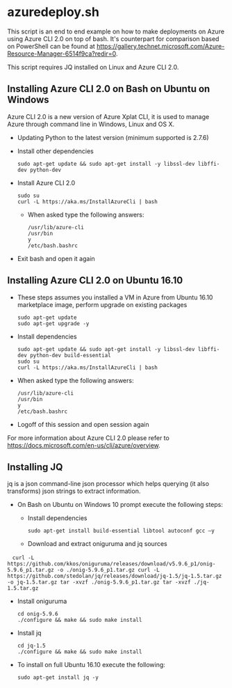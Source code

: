 # azuredeploy.sh

This script is an end to end example on how to make deployments on Azure using Azure CLI 2.0 on top of bash. It's counterpart for comparison based on PowerShell can be found at https://gallery.technet.microsoft.com/Azure-Resource-Manager-6514f9ca?redir=0. 

This script requires JQ installed on Linux and Azure CLI 2.0.

## Installing Azure CLI 2.0 on Bash on Ubuntu on Windows
Azure CLI 2.0 is a new version of Azure Xplat CLI, it is used to manage Azure through command line in Windows, Linux and OS X.

* Updating Python to the latest version (minimum supported is 2.7.6)
* Install other dependencies

  ```
  sudo apt-get update && sudo apt-get install -y libssl-dev libffi-dev python-dev
  ```
  
* Install Azure CLI 2.0

  ```
  sudo su
  curl -L https://aka.ms/InstallAzureCli | bash
  ```
  
  * When asked type the following answers:
  
    ```
    /usr/lib/azure-cli
    /usr/bin
    y
    /etc/bash.bashrc
    ```
    
* Exit bash and open it again

## Installing Azure CLI 2.0 on Ubuntu 16.10

* These steps assumes you installed a VM in Azure from Ubuntu 16.10 marketplace image, perform upgrade on existing packages

  ```
  sudo apt-get update
  sudo apt-get upgrade -y
  ```
  
* Install dependencies

  ```
  sudo apt-get update && sudo apt-get install -y libssl-dev libffi-dev python-dev build-essential
  sudo su
  curl -L https://aka.ms/InstallAzureCli | bash
  ```

* When asked type the following answers:
  
    ```
    /usr/lib/azure-cli    
    /usr/bin
    y
    /etc/bash.bashrc
    ```
    
* Logoff of this session and open session again

For more information about Azure CLI 2.0 please refer to https://docs.microsoft.com/en-us/cli/azure/overview.

## Installing JQ 
jq is a json command-line json processor which helps querying (it also transforms) json strings to extract information.

* On Bash on Ubuntu on Windows 10 prompt execute the following steps:

  * Install dependencies
  
    ```
    sudo apt-get install build-essential libtool autoconf gcc –y
    ```

  * Download and extract oniguruma and jq sources
    
    ```
    curl -L https://github.com/kkos/oniguruma/releases/download/v5.9.6_p1/onig-5.9.6_p1.tar.gz -o ./onig-5.9.6_p1.tar.gz
    curl -L https://github.com/stedolan/jq/releases/download/jq-1.5/jq-1.5.tar.gz -o jq-1.5.tar.gz
    tar -xvzf ./onig-5.9.6_p1.tar.gz
    tar -xvzf ./jq-1.5.tar.gz
    ```
    
  * Install oniguruma
  
    ```  
    cd onig-5.9.6
    ./configure && make && sudo make install
    ```

  * Install jq

    ```
    cd jq-1.5
    ./configure && make && sudo make install
    ```

* To install on full Ubuntu 16.10 execute the following:
  
  ```
  sudo apt-get install jq -y
  ```